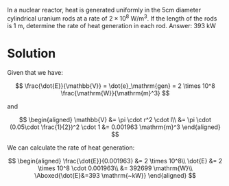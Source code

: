 In a nuclear reactor, heat is generated uniformly in the $5 \mathrm{cm}$
diameter cylindrical uranium rods at a rate of
$2 \times 10^{8} \mathrm{~W} / \mathrm{m}^{3}$. If the length of the
rods is $1 \mathrm{~m}$, determine the rate of heat generation in each
rod. Answer: $393 \mathrm{~kW}$

# Solution

Given that we have:

$$
\frac{\dot{E}}{\mathbb{V}} = \dot{e}_\mathrm{gen} = 2 \times 10^8 \frac{\mathrm{W}}{\mathrm{m}^3}
$$

and

$$
\begin{aligned}
\mathbb{V} &= \pi \cdot r^2 \cdot l\\
&= \pi \cdot (0.05\cdot \frac{1}{2})^2 \cdot 1
&= 0.001963 \mathrm{m}^3
\end{aligned}
$$

We can calculate the rate of heat generation:

$$
\begin{aligned}
\frac{\dot{E}}{0.001963} &= 2 \times 10^8\\
\dot{E} &= 2 \times 10^8 \cdot 0.001963\\
&= 392699 \mathrm{W}\\
\Aboxed{\dot{E}&=393 \mathrm{~kW}}
\end{aligned}
$$
